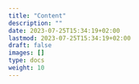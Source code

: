 ```yaml
---
title: "Content"
description: ""
date: 2023-07-25T15:34:19+02:00
lastmod: 2023-07-25T15:34:19+02:00
draft: false
images: []
type: docs
weight: 10
---
```


